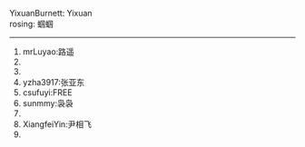 YixuanBurnett: Yixuan   
rosing: 蝈蝈  

----------
1. mrLuyao:路遥  
2.  
3.   
4. yzha3917:张亚东     
5. csufuyi:FREE  
6. sunmmy:袅袅  
7. 
8. XiangfeiYin:尹相飞
9.  
